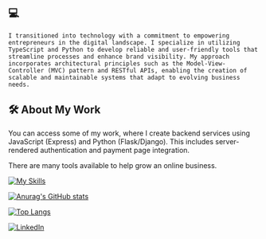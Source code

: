 ## 💻
```I transitioned into technology with a commitment to empowering entrepreneurs in the digital landscape. I specialize in utilizing TypeScript and Python to develop reliable and user-friendly tools that streamline processes and enhance brand visibility. My approach incorporates architectural principles such as the Model-View-Controller (MVC) pattern and RESTful APIs, enabling the creation of scalable and maintainable systems that adapt to evolving business needs.```

## 🛠️ **About My Work**

You can access some of my work, where I create backend services using JavaScript (Express) and Python (Flask/Django). This includes server-rendered authentication and payment page integration.

There are many tools available to help grow an online business.  

[![My Skills](https://skillicons.dev/icons?i=aws,git,html,jest,mongodb,py,ts,react,&perline=10)](https://skillicons.dev)  

[![Anurag's GitHub stats](https://github-readme-stats.vercel.app/api?username=valedobrandi&hide=issues,contribs)](https://github.com/valedobrandi/github-readme-stats) 

  [![Top Langs](https://github-readme-stats.vercel.app/api/top-langs/?username=valedobrandi&hide=css,html&layout=compact)](https://github.com/valedobrandi/github-readme-stats)  
  
<a href="www.linkedin.com/in/bernardoalramos"><img alt="LinkedIn" src="https://img.shields.io/badge/LinkedIn-0077B5?style=for-the-badge&logo=linkedin&logoColor=white" /></a>  
